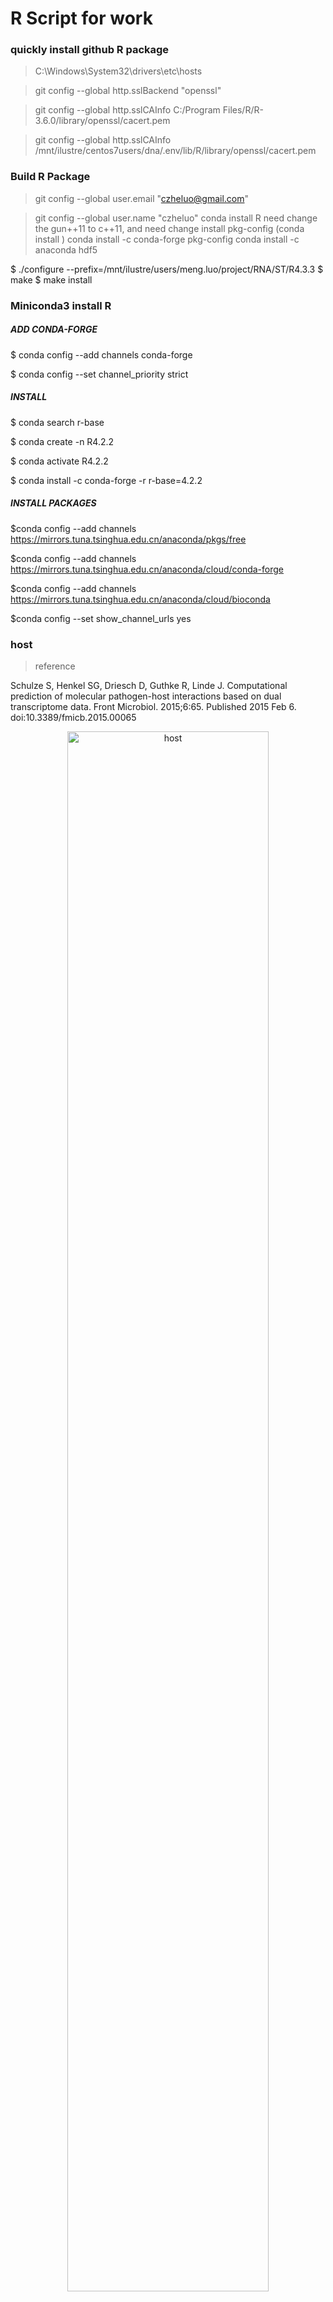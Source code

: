 # R Script for work

### quickly install github R package 
 
 
>C:\Windows\System32\drivers\etc\hosts

>git config --global http.sslBackend "openssl"

>git config --global http.sslCAInfo C:/Program Files/R/R-3.6.0/library/openssl/cacert.pem

>git config --global http.sslCAInfo /mnt/ilustre/centos7users/dna/.env/lib/R/library/openssl/cacert.pem

### Build R Package

>git config --global user.email "czheluo@gmail.com"

>git config --global user.name "czheluo"
> conda install R need change the gun++11 to c++11, and need change install pkg-config (conda install )
>conda install -c conda-forge pkg-config
>conda install -c anaconda hdf5

$ ./configure --prefix=/mnt/ilustre/users/meng.luo/project/RNA/ST/R4.3.3
$ make
$ make install 


### Miniconda3 install R 

##### ADD CONDA-FORGE
$ conda config --add channels conda-forge 

$ conda config --set channel_priority strict



##### INSTALL 
$ conda search r-base 

$ conda create -n R4.2.2

$ conda activate R4.2.2

$ conda install -c conda-forge -r r-base=4.2.2

##### INSTALL PACKAGES
$conda config --add channels https://mirrors.tuna.tsinghua.edu.cn/anaconda/pkgs/free

$conda config --add channels https://mirrors.tuna.tsinghua.edu.cn/anaconda/cloud/conda-forge

$conda config --add channels https://mirrors.tuna.tsinghua.edu.cn/anaconda/cloud/bioconda

$conda config --set show_channel_urls yes

### host

>reference

Schulze S, Henkel SG, Driesch D, Guthke R, Linde J. Computational prediction of molecular pathogen-host interactions based on dual transcriptome data. Front Microbiol. 2015;6:65. Published 2015 Feb 6. doi:10.3389/fmicb.2015.00065

<div align="center"><a href="host/host.png"><img src="host/host.png" width="80%" alt="host"></a></div>

### Read sequences along the indicated segments of the AB genome. Read counts (in brackets), read length and genomic position are indicated.
<div align="center"><a href="sequence_text/Btext.png"><img src="sequence_text/Btext.png" width="80%" alt="Read sequences"></a></div>

### igraph for network from expression data 

<div align="center"><a href="network/igraph.jpg"><img src="network/igraph.jpg" width="120%" alt="chord diagram"></a></div>

### Chord Diagram

<div align="center"><a href="chord/Fig/chord.html"><img src="chord/Fig/chord.png" width="120%" alt="chord diagram"></a></div>
<div align="center"><a href="chord/Fig/chord.html"><img src="chord/Fig/Rplot02.png" width="120%" alt="chord diagram"></a></div>
<div align="center"><a href="chord/Fig/euk.GO.png"><img src="chord/Fig/euk.GO.png" width="120%" alt="chord diagram"></a></div>

### barplot

![breaks plot](Fig/breaks.png)

![breaks plot](circRNA/D_6w_VD.chr.distribution.png)
